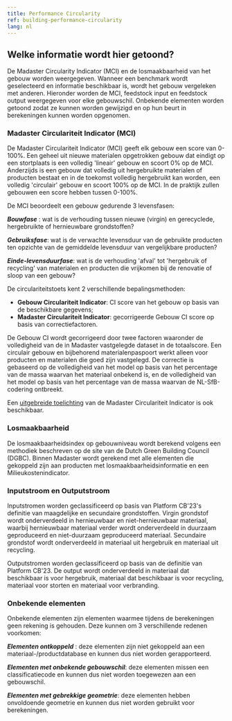 ```yaml
---
title: Performance Circularity
ref: building-performance-circularity
lang: nl
---
```


## Welke informatie wordt hier getoond?
De Madaster Circularity Indicator (MCI) en de losmaakbaarheid van het gebouw worden weergegeven. Wanneer een benchmark wordt geselecteerd en informatie beschikbaar is, wordt het gebouw vergeleken met anderen. Hieronder worden de MCI, feedstock input en feedstock output weergegeven voor elke gebouwschil. Onbekende elementen worden getoond zodat ze kunnen worden gewijzigd en op hun beurt in berekeningen kunnen worden opgenomen.

### Madaster Circulariteit Indicator (MCI)
De Madaster Circulariteit Indicator (MCI) geeft elk gebouw een score van 0-100%. Een geheel uit nieuwe materialen opgetrokken gebouw dat eindigt op een stortplaats is een volledig 'lineair' gebouw en scoort 0% op de MCI. Anderzijds is een gebouw dat volledig uit hergebruikte materialen of producten bestaat en in de toekomst volledig hergebruikt kan worden, een volledig 'circulair' gebouw en scoort 100% op de MCI. In de praktijk zullen gebouwen een score hebben tussen 0-100%.

De MCI beoordeelt een gebouw gedurende 3 levensfasen:

__*Bouwfase*__ : wat is de verhouding tussen nieuwe (virgin) en gerecyclede, hergebruikte of hernieuwbare grondstoffen?

__*Gebruiksfase*__: wat is de verwachte levensduur van de gebruikte producten ten opzichte van de gemiddelde levensduur van vergelijkbare producten?

__*Einde-levensduurfase*__: wat is de verhouding 'afval' tot 'hergebruik of recycling' van materialen en producten die vrijkomen bij de renovatie of sloop van een gebouw?

De circulariteitstoets kent 2 verschillende bepalingsmethoden:

- **Gebouw Circulariteit Indicator**: CI score van het gebouw op basis van de beschikbare gegevens;
- **Madaster Circulariteit Indicator**: gecorrigeerde Gebouw CI score op basis van correctiefactoren.

De Gebouw CI wordt gecorrigeerd door twee factoren waaronder de volledigheid van de in Madaster vastgelegde dataset in de totaalscore. Een circulair gebouw en bijbehorend materialenpaspoort werkt alleen voor producten en materialen die goed zijn vastgelegd. De correctie is gebaseerd op de volledigheid van het model op basis van het percentage van de massa waarvan het materiaal onbekend is, en de volledigheid van het model op basis van het percentage van de massa waarvan de NL-SfB-codering ontbreekt.


Een <a href="/files/nl/Toelichting_Madaster_Circulariteit_Indicator_v1.0_nl.pdf" target="_blank">uitgebreide toelichting</a> van de Madaster Circulariteit Indicator is ook beschikbaar.

### Losmaakbaarheid
De losmaakbaarheidsindex op gebouwniveau wordt berekend volgens een methodiek beschreven op de site van de Dutch Green Building Council (DGBC).
Binnen Madaster wordt gerekend met alle elementen die gekoppeld zijn aan producten met losmaakbaarheidsinformatie en een Milieukostenindicator.

### Inputstroom en Outputstroom
Inputstromen worden geclassificeerd op basis van Platform CB'23's definitie van maagdelijke en secundaire grondstoffen. Virgin grondstof wordt onderverdeeld in hernieuwbaar en niet-hernieuwbaar materiaal, waarbij hernieuwbaar materiaal verder wordt onderverdeeld in duurzaam geproduceerd en niet-duurzaam geproduceerd materiaal. Secundaire grondstof wordt onderverdeeld in materiaal uit hergebruik en materiaal uit recycling.

Outputstromen worden geclassificeerd op basis van de definitie van Platform CB'23. De output wordt onderverdeeld in materiaal dat beschikbaar is voor hergebruik, materiaal dat beschikbaar is voor recycling, materiaal voor storten en materiaal voor verbranding.

### Onbekende elementen
Onbekende elementen zijn elementen waarmee tijdens de berekeningen geen rekening is gehouden. Deze kunnen om 3 verschillende redenen voorkomen:

__*Elementen ontkoppeld*__ : deze elementen zijn niet gekoppeld aan een materiaal-/productdatabase en kunnen dus niet worden gerapporteerd.

__*Elementen met onbekende gebouwschil*__: deze elementen missen een classificatiecode en kunnen dus niet worden toegewezen aan een gebouwschil.

__*Elementen met gebrekkige geometrie*__: deze elementen hebben onvoldoende geometrie en kunnen dus niet worden gebruikt voor berekeningen.
